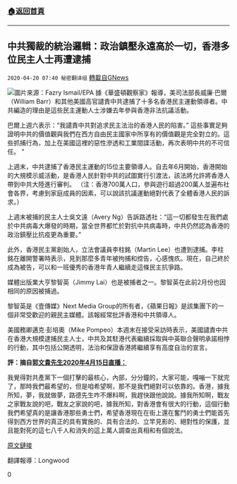 ###  [:house:返回首頁](https://github.com/ourhimalayas/txt)
---

## 中共獨裁的統治邏輯：政治鎮壓永遠高於一切，香港多位民主人士再遭逮捕
`2020-04-20 07:40 秘密翻译组` [轉載自GNews](https://gnews.org/zh-hant/179108/)

![](https://s3.amazonaws.com/gnews-media-offload/wp-content/uploads/2020/04/20072518/9a487ce4-2231-4bd6-a613-34b3e22ec5cf.jpg)圖片來源：Fazry Ismail/EPA
據《華盛頓觀察家》報導，美司法部長威廉·巴爾（William Barr）和其他美國高官譴責中共逮捕了十多名香港民主運動領導者。中共編造的理由是這些民主運動人士涉嫌去年參與香港非法抗議活動。

巴爾上週六表示：“我譴責中共對追求民主法治的香港人民的陷害。” 這些事實足夠證明中共的價值觀與我們在西方自由民主國家中所享有的價值觀是完全對立的。這些抓捕行為，加上在美國這裡的惡性滲透和工業間諜活動，再次表明中共的不可信任。 ”

上週末，中共逮捕了香港民主運動的15位主要領導人。自去年6月開始，香港開始的大規模示威活動，是香港人民針對中共的試圖實行引渡法，該法將允許將香港人帶到中共大陸進行審判。 （注：香港700萬人口，參與遊行超過200萬人並遍布社會各界，考慮到家庭成員的因素，可以說該抗議運動絕對代表了全體香港人民的訴求。）

上週末被捕的民主人士吳文遠（Avery Ng）告訴路透社：“這一切都發生在我們處於中共病毒大爆發的時期，當全世界都忙於對抗中共病毒時，中共仍然認為香港的政治鎮壓比抗疫更為重要。”

此外，香港民主黨創始人，立法會議員李柱銘（Martin Lee）也遭到逮捕。李柱銘在離開警署時表示，見到那麼多青年被拘捕和控告，心感愧疚。現在，自己終於成為被告，可以和一班優秀的香港年青人繼續走這條民主抗爭路。

媒體出版業大亨黎智英（Jimmy Lai）也是被捕者之一。黎智英在此前2月份也因相同的原因被捕過。

黎智英是《壹傳媒》Next Media Group的所有者，《蘋果日報》是該集團下的一個非常受歡迎的親民主媒體。該報經常批評香港和中共領導人。

美國務卿邁克·彭培奧（Mike Pompeo）本週末在接受采訪時表示，美國譴責中共在香港大規模逮捕民主人士，中共及其駐港代表繼續採取與中英聯合聲明承諾相悖的行動，其中包括公開透明，法治和保證香港將繼續享有高度自治的宣言。

**評：摘自[郭文貴先生2020年4月15日直播：](https://gtv.org/web/#/UserInfo?id=5e596957357cc612d35a8044)**

我覺得對共產黨下一個打擊的最核心，內部，分分鐘的，大家可能，嘎嘣一下就完了，那時我們最希望的，但是咱希望啊，那不是我們絕對可以依靠的。香港，據我所知，夢，我就做夢，路德先生咋不爆料啊，我趕快跟他說說。據我所知啊，戰友之家戰友說的吧，戰友之家說的吧，據我所知，對香港會有很大的行動，這個行動我們希望真的是讓香港那些勇士們，希望香港現在在街上還在奮鬥的勇士們能首先得到西方世界的真正的具有實施的、具有合法的、立竿見影的、絕對性的保護，並且能對死的這七八千人和消失的這上萬人調查出真相和有個說法。

[原文鏈接](https://www.washingtonexaminer.com/news/chinese-communist-party-cannot-be-trusted-barr-condemns-hong-kong-protester-arrests)

翻譯報導：Longwood

0
